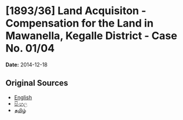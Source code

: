 # [1893/36] Land Acquisiton - Compensation for the Land in Mawanella, Kegalle District - Case No. 01/04

**Date:** 2014-12-18

## Original Sources

- [English](https://documents.gov.lk/view/extra-gazettes/2014/12/1893-36_E.pdf)
- [සිංහල](https://documents.gov.lk/view/extra-gazettes/2014/12/1893-36_S.pdf)
- [தமிழ்](https://documents.gov.lk/view/extra-gazettes/2014/12/1893-36_T.pdf)
